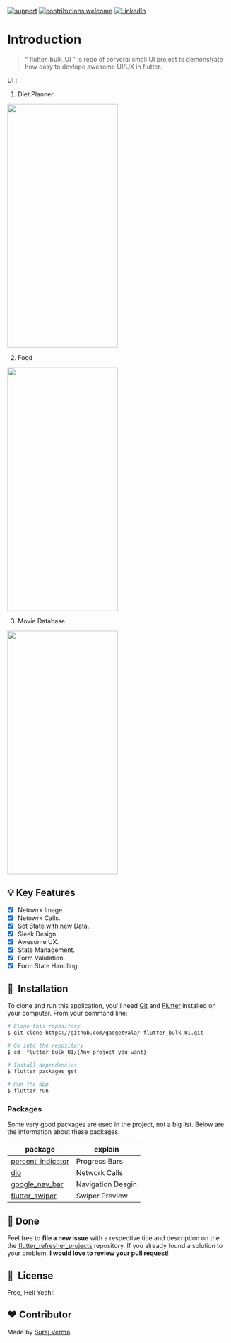 [![support](https://img.shields.io/badge/plateform-flutter%7Candroid%20studio-9cf?style=plastic&logo=appveyor)](https://github.com/gadgetvala/flutter_bulk_UI)
[![contributions welcome](https://img.shields.io/badge/contributions-welcome-brightgreen.svg?style=flat)](https://github.com/gadgetvala/flutter_bulk_UI/issues)
[![LinkedIn](https://img.shields.io/badge/-LinkedIn-black.svg?style=flat-square&logo=linkedin&colorB=555)](https://www.linkedin.com/in/gadgetvala/)

# Introduction

> “ flutter_bulk_UI ”
> is repo of serveral small UI project to demonstrate how easy to devlope awesome UI/UX in flutter.

UI :

1. Diet Planner

<img src="diet_planner/images/preview.gif" width="250" height="550"/>

2. Food

<img src="food/images/preview.gif" width="250" height="550"/>

3. Movie Database

<img src="movie_database/dev-assets/output.gif" width="250" height="550"/>

## :bulb: Key Features

- [x] Netowrk Image.
- [x] Netowrk Calls.
- [x] Set State with new Data.
- [x] Sleek Design.
- [x] Awesome UX.
- [x] State Management.
- [x] Form Validation.
- [x] Form State Handling.

## 🚀 &nbsp;Installation

To clone and run this application, you'll need [Git](https://git-scm.com) and [Flutter](https://flutter.dev/docs/get-started/install) installed on your computer. From your command line:

```bash
# Clone this repository
$ git clone https://github.com/gadgetvala/ flutter_bulk_UI.git

# Go into the repository
$ cd  flutter_bulk_UI/{Any project you want}

# Install dependencies
$ flutter packages get

# Run the app
$ flutter run
```

### Packages

Some very good packages are used in the project, not a big list.
Below are the information about these packages.

| package                                                          | explain           |
| ---------------------------------------------------------------- | ----------------- |
| [ percent_indicator](https://pub.dev/packages/percent_indicator) | Progress Bars     |
| [dio](https://pub.dev/packages/dio)                              | Network Calls     |
| [google_nav_bar](https://pub.dev/packages/google_nav_bar)        | Navigation Desgin |
| [flutter_swiper](https://pub.dev/packages/flutter_swiper)        | Swiper Preview    |

## :clap: Done

Feel free to **file a new issue** with a respective title and description on the the [flutter_refresher_projects](https://github.com/gadgetvala/flutter_bulk_UI/issues) repository. If you already found a solution to your problem, **I would love to review your pull request**!

## 📘&nbsp; License

Free, Hell Yeah!!

## :heart: Contributor

Made by [Suraj Verma](https://github.com/gadgetvala)
